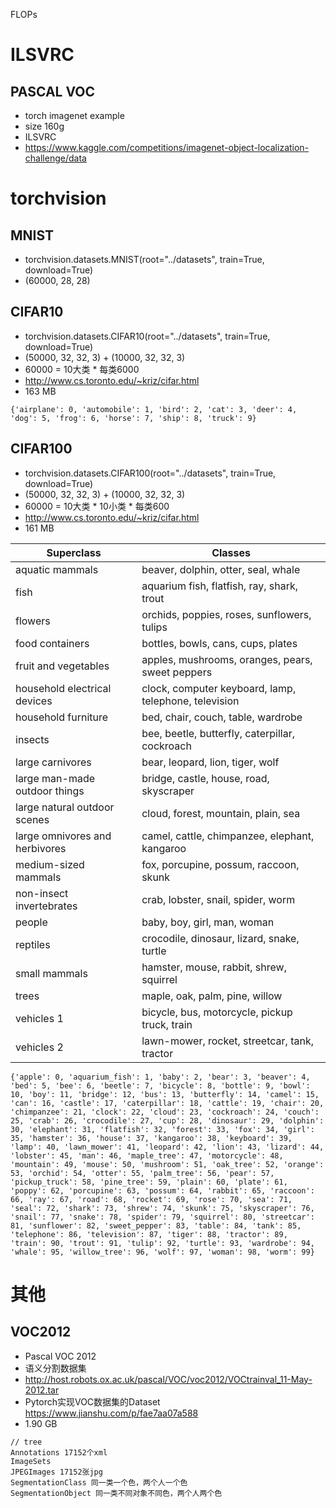 FLOPs

# ILSVRC

## PASCAL VOC

- torch imagenet example
- size 160g
- ILSVRC
- https://www.kaggle.com/competitions/imagenet-object-localization-challenge/data

# torchvision

## MNIST

- torchvision.datasets.MNIST(root="../datasets", train=True, download=True)
- (60000, 28, 28)

## CIFAR10

- torchvision.datasets.CIFAR10(root="../datasets", train=True, download=True)
- (50000, 32, 32, 3) + (10000, 32, 32, 3)
- 60000 = 10大类 * 每类6000
- http://www.cs.toronto.edu/~kriz/cifar.html
- 163 MB

```text
{'airplane': 0, 'automobile': 1, 'bird': 2, 'cat': 3, 'deer': 4, 'dog': 5, 'frog': 6, 'horse': 7, 'ship': 8, 'truck': 9}
```

## CIFAR100

- torchvision.datasets.CIFAR100(root="../datasets", train=True, download=True)
- (50000, 32, 32, 3) + (10000, 32, 32, 3)
- 60000 = 10大类 * 10小类 * 每类600
- http://www.cs.toronto.edu/~kriz/cifar.html
- 161 MB

|Superclass|Classes|
|----------|------|
|aquatic mammals | beaver, dolphin, otter, seal, whale|
|fish | aquarium fish, flatfish, ray, shark, trout|
|flowers | orchids, poppies, roses, sunflowers, tulips|
|food containers | bottles, bowls, cans, cups, plates|
|fruit and vegetables | apples, mushrooms, oranges, pears, sweet peppers|
|household electrical devices | clock, computer keyboard, lamp, telephone, television|
|household furniture | bed, chair, couch, table, wardrobe|
|insects | bee, beetle, butterfly, caterpillar, cockroach|
|large carnivores | bear, leopard, lion, tiger, wolf|
|large man-made outdoor things | bridge, castle, house, road, skyscraper|
|large natural outdoor scenes | cloud, forest, mountain, plain, sea|
|large omnivores and herbivores | camel, cattle, chimpanzee, elephant, kangaroo|
|medium-sized mammals | fox, porcupine, possum, raccoon, skunk|
|non-insect invertebrates | crab, lobster, snail, spider, worm|
|people | baby, boy, girl, man, woman|
|reptiles | crocodile, dinosaur, lizard, snake, turtle|
|small mammals | hamster, mouse, rabbit, shrew, squirrel|
|trees | maple, oak, palm, pine, willow|
|vehicles 1 | bicycle, bus, motorcycle, pickup truck, train|
|vehicles 2 | lawn-mower, rocket, streetcar, tank, tractor|

```text
{'apple': 0, 'aquarium_fish': 1, 'baby': 2, 'bear': 3, 'beaver': 4, 'bed': 5, 'bee': 6, 'beetle': 7, 'bicycle': 8, 'bottle': 9, 'bowl': 10, 'boy': 11, 'bridge': 12, 'bus': 13, 'butterfly': 14, 'camel': 15, 'can': 16, 'castle': 17, 'caterpillar': 18, 'cattle': 19, 'chair': 20, 'chimpanzee': 21, 'clock': 22, 'cloud': 23, 'cockroach': 24, 'couch': 25, 'crab': 26, 'crocodile': 27, 'cup': 28, 'dinosaur': 29, 'dolphin': 30, 'elephant': 31, 'flatfish': 32, 'forest': 33, 'fox': 34, 'girl': 35, 'hamster': 36, 'house': 37, 'kangaroo': 38, 'keyboard': 39, 'lamp': 40, 'lawn_mower': 41, 'leopard': 42, 'lion': 43, 'lizard': 44, 'lobster': 45, 'man': 46, 'maple_tree': 47, 'motorcycle': 48, 'mountain': 49, 'mouse': 50, 'mushroom': 51, 'oak_tree': 52, 'orange': 53, 'orchid': 54, 'otter': 55, 'palm_tree': 56, 'pear': 57, 'pickup_truck': 58, 'pine_tree': 59, 'plain': 60, 'plate': 61, 'poppy': 62, 'porcupine': 63, 'possum': 64, 'rabbit': 65, 'raccoon': 66, 'ray': 67, 'road': 68, 'rocket': 69, 'rose': 70, 'sea': 71, 'seal': 72, 'shark': 73, 'shrew': 74, 'skunk': 75, 'skyscraper': 76, 'snail': 77, 'snake': 78, 'spider': 79, 'squirrel': 80, 'streetcar': 81, 'sunflower': 82, 'sweet_pepper': 83, 'table': 84, 'tank': 85, 'telephone': 86, 'television': 87, 'tiger': 88, 'tractor': 89, 'train': 90, 'trout': 91, 'tulip': 92, 'turtle': 93, 'wardrobe': 94, 'whale': 95, 'willow_tree': 96, 'wolf': 97, 'woman': 98, 'worm': 99}
```

# 其他

## VOC2012

- Pascal VOC 2012
- 语义分割数据集
- http://host.robots.ox.ac.uk/pascal/VOC/voc2012/VOCtrainval_11-May-2012.tar
- Pytorch实现VOC数据集的Dataset https://www.jianshu.com/p/fae7aa07a588
- 1.90 GB

```text
// tree
Annotations 17152个xml
ImageSets
JPEGImages 17152张jpg
SegmentationClass 同一类一个色，两个人一个色
SegmentationObject 同一类不同对象不同色，两个人两个色
```
